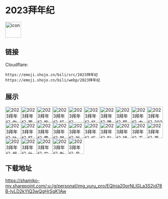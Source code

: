 # 2023拜年纪
<img src="https://emoji.shojo.cn/bili/src/2023拜年纪/icon.png" width="50" height="50" alt="icon">

## 链接
Cloudflare:
```
https://emoji.shojo.cn/bili/src/2023拜年纪
https://emoji.shojo.cn/bili/webp/2023拜年纪
```
## 展示
<img src="https://emoji.shojo.cn/bili/src/2023拜年纪/2023拜年纪-你很弱诶.png" width="50" height="50" alt="2023拜年纪-你很弱诶"><img src="https://emoji.shojo.cn/bili/src/2023拜年纪/2023拜年纪-两眼一黑.png" width="50" height="50" alt="2023拜年纪-两眼一黑"><img src="https://emoji.shojo.cn/bili/src/2023拜年纪/2023拜年纪-抱抱.png" width="50" height="50" alt="2023拜年纪-抱抱"><img src="https://emoji.shojo.cn/bili/src/2023拜年纪/2023拜年纪-好耶.png" width="50" height="50" alt="2023拜年纪-好耶"><img src="https://emoji.shojo.cn/bili/src/2023拜年纪/2023拜年纪-nice.png" width="50" height="50" alt="2023拜年纪-nice"><img src="https://emoji.shojo.cn/bili/src/2023拜年纪/2023拜年纪-红包拿来.png" width="50" height="50" alt="2023拜年纪-红包拿来"><img src="https://emoji.shojo.cn/bili/src/2023拜年纪/2023拜年纪-嘿嘿.png" width="50" height="50" alt="2023拜年纪-嘿嘿"><img src="https://emoji.shojo.cn/bili/src/2023拜年纪/2023拜年纪-瞄.png" width="50" height="50" alt="2023拜年纪-瞄"><img src="https://emoji.shojo.cn/bili/src/2023拜年纪/2023拜年纪-大脑负载.png" width="50" height="50" alt="2023拜年纪-大脑负载"><img src="https://emoji.shojo.cn/bili/src/2023拜年纪/2023拜年纪-2023.png" width="50" height="50" alt="2023拜年纪-2023"><img src="https://emoji.shojo.cn/bili/src/2023拜年纪/2023拜年纪-吐.png" width="50" height="50" alt="2023拜年纪-吐"><img src="https://emoji.shojo.cn/bili/src/2023拜年纪/2023拜年纪-盯-.png" width="50" height="50" alt="2023拜年纪-盯-"><img src="https://emoji.shojo.cn/bili/src/2023拜年纪/2023拜年纪-震惊.png" width="50" height="50" alt="2023拜年纪-震惊"><img src="https://emoji.shojo.cn/bili/src/2023拜年纪/2023拜年纪-就是你了.png" width="50" height="50" alt="2023拜年纪-就是你了"><img src="https://emoji.shojo.cn/bili/src/2023拜年纪/2023拜年纪-祈愿.png" width="50" height="50" alt="2023拜年纪-祈愿"><img src="https://emoji.shojo.cn/bili/src/2023拜年纪/2023拜年纪-吃草.png" width="50" height="50" alt="2023拜年纪-吃草"><img src="https://emoji.shojo.cn/bili/src/2023拜年纪/2023拜年纪-贴贴.png" width="50" height="50" alt="2023拜年纪-贴贴"><img src="https://emoji.shojo.cn/bili/src/2023拜年纪/2023拜年纪-疑问.png" width="50" height="50" alt="2023拜年纪-疑问"><img src="https://emoji.shojo.cn/bili/src/2023拜年纪/2023拜年纪-干杯！.png" width="50" height="50" alt="2023拜年纪-干杯！"><img src="https://emoji.shojo.cn/bili/src/2023拜年纪/2023拜年纪-落泪.png" width="50" height="50" alt="2023拜年纪-落泪"><img src="https://emoji.shojo.cn/bili/src/2023拜年纪/2023拜年纪-烟花.png" width="50" height="50" alt="2023拜年纪-烟花"><img src="https://emoji.shojo.cn/bili/src/2023拜年纪/2023拜年纪-什么？！.png" width="50" height="50" alt="2023拜年纪-什么？！"><img src="https://emoji.shojo.cn/bili/src/2023拜年纪/2023拜年纪-安详.png" width="50" height="50" alt="2023拜年纪-安详"><img src="https://emoji.shojo.cn/bili/src/2023拜年纪/2023拜年纪-新年快乐.png" width="50" height="50" alt="2023拜年纪-新年快乐"><img src="https://emoji.shojo.cn/bili/src/2023拜年纪/2023拜年纪-呆滞.png" width="50" height="50" alt="2023拜年纪-呆滞">

## 下载地址

https://shamiko-my.sharepoint.com/:u:/g/personal/img_yuru_pro/EQlnia20prNLlGLa3S2jd78B-lyLD2kYIQ3wQgHrSgK1Aw